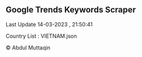 

## Google Trends Keywords Scraper 
 
Last Update 14-03-2023 , 21:50:41

Country List :
VIETNAM.json



© Abdul Muttaqin 
